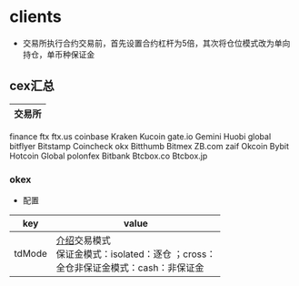# clients

- 交易所执行合约交易前，首先设置合约杠杆为5倍，其次将仓位模式改为单向持仓，单币种保证金

## cex汇总
交易所|
-|
finance
ftx
ftx.us
coinbase
Kraken
Kucoin
gate.io
Gemini
Huobi global
bitflyer
Bitstamp
Coincheck
okx
Bitthumb
Bitmex
ZB.com
zaif
Okcoin
Bybit
Hotcoin Global
polonfex
Bitbank
Btcbox.co
Btcbox.jp

### okex
- 配置

key|value
-|-
tdMode|[介绍](https://www.okx.com/docs-v5/zh/#rest-api-trade-place-order)交易模式 <br>保证金模式：isolated：逐仓 ；cross：<br>全仓非保证金模式：cash：非保证金


